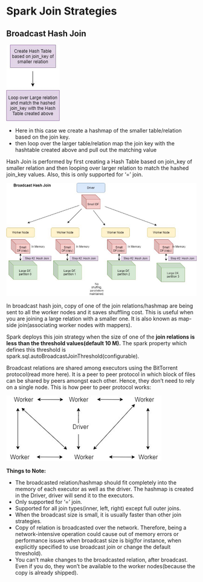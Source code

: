# Spark Join Strategies 

## Broadcast Hash Join
![img_1.png](img_1.png)
- Here in this case we create a hashmap of the smaller table/relation based on the join key.
- then loop over the larger table/relation map the join key with the hashtable created above and pull out the matching value 

Hash Join is performed by first creating a Hash Table based on join_key of smaller relation and then looping over larger 
relation to match the hashed join_key values. Also, this is only supported for ‘=’ join.

![img.png](img.png)

In broadcast hash join, copy of one of the join relations/hashmap are being sent to all the worker nodes and it saves
shuffling cost. This is useful when you are joining a large relation with a smaller one. It is also known as map-side 
join(associating worker nodes with mappers).

Spark deploys this join strategy when the size of one of the **join relations is less than the threshold values(default 10 M).**
The spark property which defines this threshold is spark.sql.autoBroadcastJoinThreshold(configurable).

Broadcast relations are shared among executors using the BitTorrent protocol(read more here). It is a peer 
to peer protocol in which block of files can be shared by peers amongst each other. Hence, they don’t need to 
rely on a single node. This is how peer to peer protocol works:

![img_2.png](img_2.png)


**Things to Note:**

- The broadcasted relation/hashmap should fit completely into the memory of each executor as well as the driver. The hashmap is created in the Driver, 
   driver will send it to the executors.
- Only supported for ‘=’ join.
- Supported for all join types(inner, left, right) except full outer joins.
- When the broadcast size is small, it is usually faster than other join strategies.
- Copy of relation is broadcasted over the network. Therefore, being a network-intensive operation
  could cause out of memory errors or performance issues when broadcast size is big(for instance,
  when explicitly specified to use broadcast join or change the default threshold).
- You can’t make changes to the broadcasted relation, after broadcast. Even if you do, they won’t be available to 
  the worker nodes(because the copy is already shipped).
  
